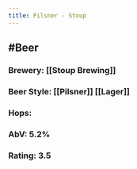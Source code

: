 ```yaml
---
title: Pilsner - Stoup
---
```


## #Beer
### Brewery: [[Stoup Brewing]]

### Beer Style: [[Pilsner]] [[Lager]]

### Hops: 

### AbV: 5.2%

### Rating: 3.5
